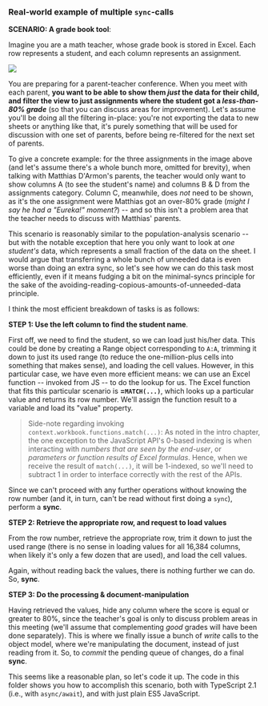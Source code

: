 ### Real-world example of multiple `sync`-calls

**SCENARIO: A grade book tool**:

Imagine you are a math teacher, whose grade book is stored in Excel.  Each row represents a student, and each column represents an assignment.

![](http://buildingofficeaddins.com/wp-content/uploads/Gradebook.jpg)

You are preparing for a parent-teacher conference.  When you meet with each parent, **you want to be able to show them *just* the data for their child, and filter the view to just assignments where the student got a *less-than-80% grade*** (so that you can discuss areas for improvement).  Let's assume you'll be doing all the filtering in-place: you're not exporting the data to new sheets or anything like that, it's purely something that will be used for discussion with one set of parents, before being re-filtered for the next set of parents.


To give a concrete example:  for the three assignments in the image above (and let's assume there's a whole bunch more, omitted for brevity), when talking with Matthias D'Armon's parents, the teacher would only want to show columns A (to see the student's name) and columns B & D from the assignments category.  Column C, meanwhile, does *not* need to be shown, as it's the one assignment were Matthias got an over-80% grade (*might I say he had a "Eureka!" moment?*) -- and so this isn't a problem area that the teacher needs to discuss with Matthias' parents.

This scenario is reasonably similar to the population-analysis scenario -- but with the notable exception that here you only want to look at *one student's* data, which represents a small fraction of the data on the sheet.  I would argue that transferring a whole bunch of unneeded data is even worse than doing an extra sync, so let's see how we can do this task most efficiently, even if it means fudging a bit on the minimal-syncs principle for the sake of the avoiding-reading-copious-amounts-of-unneeded-data principle.

I think the most efficient breakdown of tasks is as follows:



**STEP 1: Use the left column to find the student name**.

First off, we need to find the student, so we can load just his/her data. This could be done by creating a Range object corresponding to `A:A`, trimming it down to just its used range (to reduce the one-million-plus cells into something that makes sense), and loading the cell values. However, in this particular case, we have even more efficient means: we can use an Excel function -- invoked from JS -- to do the lookup for us. The Excel function that fits this particular scenario is **=`MATCH(...)`**, which looks up a particular value and returns its row number. We'll assign the function result to a variable and load its "value" property.

> Side-note regarding invoking `context.workbook.functions.match(...)`:  As noted in the intro chapter, the one exception to the JavaScript API's 0-based indexing is when interacting with *numbers that are seen by the end-user*, or *parameters or function results of Excel formulas*. Hence, when we receive the result of `match(...)`, it will be 1-indexed, so we'll need to subtract 1 in order to interface correctly with the rest of the APIs.

Since we can't proceed with any further operations without knowing the row number (and it, in turn, can't be read without first doing a `sync`), perform a **sync**.



**STEP 2: Retrieve the appropriate row, and request to load values**

From the row number, retrieve the appropriate row, trim it down to just the used range (there is no sense in loading values for all 16,384 columns, when likely it's only a few dozen that are used), and load the cell values.

Again, without reading back the values, there is nothing further we can do.  So, **sync**.



**STEP 3: Do the processing & document-manipulation**

Having retrieved the values, hide any column where the score is equal or greater to 80%, since the teacher's goal is only to discuss problem areas in this meeting (we'll assume that complementing *good* grades will have been done separately). This is where we finally issue a bunch of *write* calls to the object model, where we're manipulating the document, instead of just reading from it. So, to *commit* the pending queue of changes, do a final **sync**.


This seems like a reasonable plan, so let's code it up.  The code in this folder shows you how to accomplish this scenario, both with TypeScript 2.1 (i.e., with `async/await`), and with just plain ES5 JavaScript.